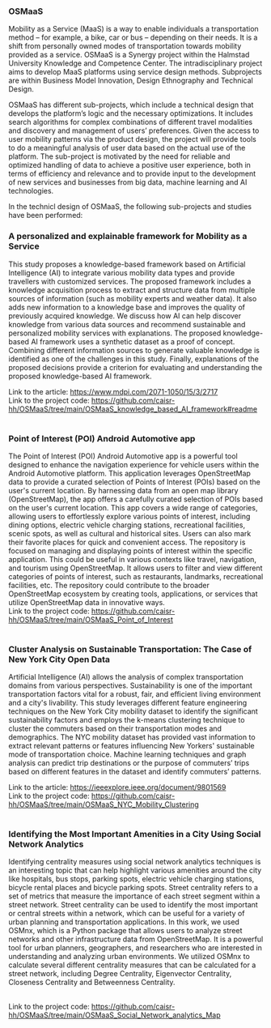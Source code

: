 ### OSMaaS

Mobility as a Service (MaaS) is a way to enable individuals a transportation method – for example, a bike, car or bus – depending on their needs. It is a shift from personally owned modes of transportation towards mobility provided as a service. OSMaaS is a Synergy project within the Halmstad University Knowledge and Competence Center. The intradisciplinary project aims to develop MaaS platforms using service design methods. Subprojects are within Business Model Innovation, Design Ethnography and Technical Design. 

OSMaaS has different sub-projects, which include a technical design that develops the platform’s logic and the necessary optimizations. It includes search algorithms for complex combinations of different travel modalities and discovery and management of users’ preferences. Given the access to user mobility patterns via the product design, the project will provide tools to do a meaningful analysis of user data based on the actual use of the platform. The sub-project is motivated by the need for reliable and optimized handling of data to achieve a positive user experience, both in terms of efficiency and relevance and to provide input to the development of new services and businesses from big data, machine learning and AI technologies.

In the technicl design of OSMaaS, the following sub-projects and studies have been performed:


### A personalized and explainable framework for Mobility as a Service 

This study proposes a knowledge-based framework based on Artificial Intelligence (AI) to integrate various mobility data types and provide travellers with customized services. The proposed framework includes a knowledge acquisition process to extract and structure data from multiple sources of information (such as mobility experts and weather data). It also adds new information to a knowledge base and improves the quality of previously acquired knowledge. We discuss how AI can help discover knowledge from various data sources and recommend sustainable and personalized mobility services with explanations. The proposed knowledge-based AI framework uses a synthetic dataset as a proof of concept. Combining different information sources to generate valuable knowledge is identified as one of the challenges in this study. Finally, explanations of the proposed decisions provide a criterion for evaluating and understanding the proposed knowledge-based AI framework. 

Link to the article: https://www.mdpi.com/2071-1050/15/3/2717
</br>Link to the project code: https://github.com/caisr-hh/OSMaaS/tree/main/OSMaaS_knowledge_based_AI_framework#readme
<br/><br/>


### Point of Interest (POI) Android Automotive app
The Point of Interest (POI) Android Automotive app is a powerful tool designed to enhance the navigation experience for vehicle users within the Android Automotive platform. This application leverages OpenStreetMap data to provide a curated selection of Points of Interest (POIs) based on the user's current location. By harnessing data from an open map library (OpenStreetMap), the app offers a carefully curated selection of POIs based on the user's current location. This app covers a wide range of categories, allowing users to effortlessly explore various points of interest, including dining options, electric vehicle charging stations, recreational facilities, scenic spots, as well as cultural and historical sites. Users can also mark their favorite places for quick and convenient access. The repository is focused on managing and displaying points of interest within the specific application. This could be useful in various contexts like travel, navigation, and tourism using OpenStreetMap. It allows users to filter and view different categories of points of interest, such as restaurants, landmarks, recreational facilities, etc. The repository could contribute to the broader OpenStreetMap ecosystem by creating tools, applications, or services that utilize OpenStreetMap data in innovative ways.
</br>Link to the project code: https://github.com/caisr-hh/OSMaaS/tree/main/OSMaaS_Point_of_Interest
<br/><br/>


### Cluster Analysis on Sustainable Transportation: The Case of New York City Open Data

Artificial Intelligence (AI) allows the analysis of complex transportation domains from various perspectives. Sustainability is one of the important transportation factors vital for a robust, fair, and efficient living environment and a city's livability. This study leverages different feature engineering techniques on the New York City mobility dataset to identify the significant sustainability factors and employs the k-means clustering technique to cluster the commuters based on their transportation modes and demographics. The NYC mobility dataset has provided vast information to extract relevant patterns or features influencing New Yorkers' sustainable mode of transportation choice. Machine learning techniques and graph analysis can predict trip destinations or the purpose of commuters’ trips based on different features in the dataset and identify commuters’ patterns.

Link to the article:  https://ieeexplore.ieee.org/document/9801569
</br>Link to the project code: https://github.com/caisr-hh/OSMaaS/tree/main/OSMaaS_NYC_Mobility_Clustering 
<br/><br/>


### Identifying the Most Important Amenities in a City Using Social Network Analytics

Identifying centrality measures using social network analytics techniques is an interesting topic that can help highlight various amenities around the city like hospitals, bus stops, parking spots, electric vehicle charging stations, bicycle rental places and bicycle parking spots. Street centrality refers to a set of metrics that measure the importance of each street segment within a street network. Street centrality can be used to identify the most important or central streets within a network, which can be useful for a variety of urban planning and transportation applications. 
In this work, we used OSMnx, which is a Python package that allows users to analyze street networks and other infrastructure data from OpenStreetMap. It is a powerful tool for urban planners, geographers, and researchers who are interested in understanding and analyzing urban environments. We utilized OSMnx to calculate several different centrality measures that can be calculated for a street network, including Degree Centrality, Eigenvector Centrality, Closeness Centrality and Betweenness Centrality.
<br/><br/>

Link to the project code: https://github.com/caisr-hh/OSMaaS/tree/main/OSMaaS_Social_Network_analytics_Map 
